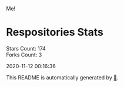 Me!

# Respositories Stats
Stars Count: 174  
Forks Count: 3

2020-11-12 00:16:36  

This README is automatically generated by [🐰](https://github.com/rnitta/rnitta).
